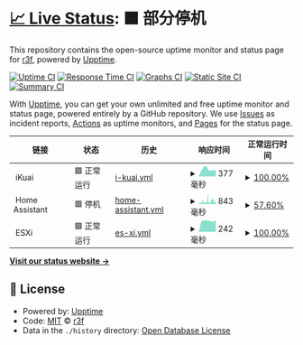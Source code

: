 # [📈 Live Status](https://uptime.r3f.cn): <!--live status--> **🟧 部分停机**

This repository contains the open-source uptime monitor and status page for [r3f](https://uptime.r3f.cn), powered by [Upptime](https://github.com/upptime/upptime).

[![Uptime CI](https://github.com/r3f/upptime/workflows/Uptime%20CI/badge.svg)](https://github.com/r3f/upptime/actions?query=workflow%3A%22Uptime+CI%22)
[![Response Time CI](https://github.com/r3f/upptime/workflows/Response%20Time%20CI/badge.svg)](https://github.com/r3f/upptime/actions?query=workflow%3A%22Response+Time+CI%22)
[![Graphs CI](https://github.com/r3f/upptime/workflows/Graphs%20CI/badge.svg)](https://github.com/r3f/upptime/actions?query=workflow%3A%22Graphs+CI%22)
[![Static Site CI](https://github.com/r3f/upptime/workflows/Static%20Site%20CI/badge.svg)](https://github.com/r3f/upptime/actions?query=workflow%3A%22Static+Site+CI%22)
[![Summary CI](https://github.com/r3f/upptime/workflows/Summary%20CI/badge.svg)](https://github.com/r3f/upptime/actions?query=workflow%3A%22Summary+CI%22)

With [Upptime](https://upptime.js.org), you can get your own unlimited and free uptime monitor and status page, powered entirely by a GitHub repository. We use [Issues](https://github.com/r3f/upptime/issues) as incident reports, [Actions](https://github.com/r3f/upptime/actions) as uptime monitors, and [Pages](https://uptime.r3f.cn) for the status page.

<!--start: status pages-->
<!-- This summary is generated by Upptime (https://github.com/upptime/upptime) -->
<!-- Do not edit this manually, your changes will be overwritten -->
<!-- prettier-ignore -->
| 链接 | 状态 | 历史 | 响应时间 | 正常运行时间 |
| --- | ------ | ------- | ------------- | ------ |
| <img alt="" src="https://favicons.githubusercontent.com/null" height="13"> iKuai | 🟩 正常运行 | [i-kuai.yml](https://github.com/r3f/upptime/commits/HEAD/history/i-kuai.yml) | <details><summary><img alt="响应时间图像" src="./graphs/i-kuai/response-time-week.png" height="20"> 377毫秒</summary><br><a href="https://uptime.r3f.cn/history/i-kuai"><img alt="响应时间 346" src="https://img.shields.io/endpoint?url=https%3A%2F%2Fraw.githubusercontent.com%2Fr3f%2Fupptime%2FHEAD%2Fapi%2Fi-kuai%2Fresponse-time.json"></a><br><a href="https://uptime.r3f.cn/history/i-kuai"><img alt="24 小时响应时间 346" src="https://img.shields.io/endpoint?url=https%3A%2F%2Fraw.githubusercontent.com%2Fr3f%2Fupptime%2FHEAD%2Fapi%2Fi-kuai%2Fresponse-time-day.json"></a><br><a href="https://uptime.r3f.cn/history/i-kuai"><img alt="7 天正常运行时间 377" src="https://img.shields.io/endpoint?url=https%3A%2F%2Fraw.githubusercontent.com%2Fr3f%2Fupptime%2FHEAD%2Fapi%2Fi-kuai%2Fresponse-time-week.json"></a><br><a href="https://uptime.r3f.cn/history/i-kuai"><img alt="30天的正常运行时间 346" src="https://img.shields.io/endpoint?url=https%3A%2F%2Fraw.githubusercontent.com%2Fr3f%2Fupptime%2FHEAD%2Fapi%2Fi-kuai%2Fresponse-time-month.json"></a><br><a href="https://uptime.r3f.cn/history/i-kuai"><img alt="1年的正常运行时间 346" src="https://img.shields.io/endpoint?url=https%3A%2F%2Fraw.githubusercontent.com%2Fr3f%2Fupptime%2FHEAD%2Fapi%2Fi-kuai%2Fresponse-time-year.json"></a></details> | <details><summary><a href="https://uptime.r3f.cn/history/i-kuai">100.00%</a></summary><a href="https://uptime.r3f.cn/history/i-kuai"><img alt="正常运行时间 100.00%" src="https://img.shields.io/endpoint?url=https%3A%2F%2Fraw.githubusercontent.com%2Fr3f%2Fupptime%2FHEAD%2Fapi%2Fi-kuai%2Fuptime.json"></a><br><a href="https://uptime.r3f.cn/history/i-kuai"><img alt="24 小时正常运行时间 100.00%" src="https://img.shields.io/endpoint?url=https%3A%2F%2Fraw.githubusercontent.com%2Fr3f%2Fupptime%2FHEAD%2Fapi%2Fi-kuai%2Fuptime-day.json"></a><br><a href="https://uptime.r3f.cn/history/i-kuai"><img alt="7 天正常运行时间 100.00%" src="https://img.shields.io/endpoint?url=https%3A%2F%2Fraw.githubusercontent.com%2Fr3f%2Fupptime%2FHEAD%2Fapi%2Fi-kuai%2Fuptime-week.json"></a><br><a href="https://uptime.r3f.cn/history/i-kuai"><img alt="30天的正常运行时间 100.00%" src="https://img.shields.io/endpoint?url=https%3A%2F%2Fraw.githubusercontent.com%2Fr3f%2Fupptime%2FHEAD%2Fapi%2Fi-kuai%2Fuptime-month.json"></a><br><a href="https://uptime.r3f.cn/history/i-kuai"><img alt="1年的正常运行时间 100.00%" src="https://img.shields.io/endpoint?url=https%3A%2F%2Fraw.githubusercontent.com%2Fr3f%2Fupptime%2FHEAD%2Fapi%2Fi-kuai%2Fuptime-year.json"></a></details>
| <img alt="" src="https://favicons.githubusercontent.com/null" height="13"> Home Assistant | 🟥 停机 | [home-assistant.yml](https://github.com/r3f/upptime/commits/HEAD/history/home-assistant.yml) | <details><summary><img alt="响应时间图像" src="./graphs/home-assistant/response-time-week.png" height="20"> 843毫秒</summary><br><a href="https://uptime.r3f.cn/history/home-assistant"><img alt="响应时间 672" src="https://img.shields.io/endpoint?url=https%3A%2F%2Fraw.githubusercontent.com%2Fr3f%2Fupptime%2FHEAD%2Fapi%2Fhome-assistant%2Fresponse-time.json"></a><br><a href="https://uptime.r3f.cn/history/home-assistant"><img alt="24 小时响应时间 709" src="https://img.shields.io/endpoint?url=https%3A%2F%2Fraw.githubusercontent.com%2Fr3f%2Fupptime%2FHEAD%2Fapi%2Fhome-assistant%2Fresponse-time-day.json"></a><br><a href="https://uptime.r3f.cn/history/home-assistant"><img alt="7 天正常运行时间 843" src="https://img.shields.io/endpoint?url=https%3A%2F%2Fraw.githubusercontent.com%2Fr3f%2Fupptime%2FHEAD%2Fapi%2Fhome-assistant%2Fresponse-time-week.json"></a><br><a href="https://uptime.r3f.cn/history/home-assistant"><img alt="30天的正常运行时间 672" src="https://img.shields.io/endpoint?url=https%3A%2F%2Fraw.githubusercontent.com%2Fr3f%2Fupptime%2FHEAD%2Fapi%2Fhome-assistant%2Fresponse-time-month.json"></a><br><a href="https://uptime.r3f.cn/history/home-assistant"><img alt="1年的正常运行时间 672" src="https://img.shields.io/endpoint?url=https%3A%2F%2Fraw.githubusercontent.com%2Fr3f%2Fupptime%2FHEAD%2Fapi%2Fhome-assistant%2Fresponse-time-year.json"></a></details> | <details><summary><a href="https://uptime.r3f.cn/history/home-assistant">57.60%</a></summary><a href="https://uptime.r3f.cn/history/home-assistant"><img alt="正常运行时间 88.69%" src="https://img.shields.io/endpoint?url=https%3A%2F%2Fraw.githubusercontent.com%2Fr3f%2Fupptime%2FHEAD%2Fapi%2Fhome-assistant%2Fuptime.json"></a><br><a href="https://uptime.r3f.cn/history/home-assistant"><img alt="24 小时正常运行时间 50.08%" src="https://img.shields.io/endpoint?url=https%3A%2F%2Fraw.githubusercontent.com%2Fr3f%2Fupptime%2FHEAD%2Fapi%2Fhome-assistant%2Fuptime-day.json"></a><br><a href="https://uptime.r3f.cn/history/home-assistant"><img alt="7 天正常运行时间 57.60%" src="https://img.shields.io/endpoint?url=https%3A%2F%2Fraw.githubusercontent.com%2Fr3f%2Fupptime%2FHEAD%2Fapi%2Fhome-assistant%2Fuptime-week.json"></a><br><a href="https://uptime.r3f.cn/history/home-assistant"><img alt="30天的正常运行时间 88.69%" src="https://img.shields.io/endpoint?url=https%3A%2F%2Fraw.githubusercontent.com%2Fr3f%2Fupptime%2FHEAD%2Fapi%2Fhome-assistant%2Fuptime-month.json"></a><br><a href="https://uptime.r3f.cn/history/home-assistant"><img alt="1年的正常运行时间 88.69%" src="https://img.shields.io/endpoint?url=https%3A%2F%2Fraw.githubusercontent.com%2Fr3f%2Fupptime%2FHEAD%2Fapi%2Fhome-assistant%2Fuptime-year.json"></a></details>
| <img alt="" src="https://favicons.githubusercontent.com/null" height="13"> ESXi | 🟩 正常运行 | [es-xi.yml](https://github.com/r3f/upptime/commits/HEAD/history/es-xi.yml) | <details><summary><img alt="响应时间图像" src="./graphs/es-xi/response-time-week.png" height="20"> 242毫秒</summary><br><a href="https://uptime.r3f.cn/history/es-xi"><img alt="响应时间 239" src="https://img.shields.io/endpoint?url=https%3A%2F%2Fraw.githubusercontent.com%2Fr3f%2Fupptime%2FHEAD%2Fapi%2Fes-xi%2Fresponse-time.json"></a><br><a href="https://uptime.r3f.cn/history/es-xi"><img alt="24 小时响应时间 247" src="https://img.shields.io/endpoint?url=https%3A%2F%2Fraw.githubusercontent.com%2Fr3f%2Fupptime%2FHEAD%2Fapi%2Fes-xi%2Fresponse-time-day.json"></a><br><a href="https://uptime.r3f.cn/history/es-xi"><img alt="7 天正常运行时间 242" src="https://img.shields.io/endpoint?url=https%3A%2F%2Fraw.githubusercontent.com%2Fr3f%2Fupptime%2FHEAD%2Fapi%2Fes-xi%2Fresponse-time-week.json"></a><br><a href="https://uptime.r3f.cn/history/es-xi"><img alt="30天的正常运行时间 239" src="https://img.shields.io/endpoint?url=https%3A%2F%2Fraw.githubusercontent.com%2Fr3f%2Fupptime%2FHEAD%2Fapi%2Fes-xi%2Fresponse-time-month.json"></a><br><a href="https://uptime.r3f.cn/history/es-xi"><img alt="1年的正常运行时间 239" src="https://img.shields.io/endpoint?url=https%3A%2F%2Fraw.githubusercontent.com%2Fr3f%2Fupptime%2FHEAD%2Fapi%2Fes-xi%2Fresponse-time-year.json"></a></details> | <details><summary><a href="https://uptime.r3f.cn/history/es-xi">100.00%</a></summary><a href="https://uptime.r3f.cn/history/es-xi"><img alt="正常运行时间 100.00%" src="https://img.shields.io/endpoint?url=https%3A%2F%2Fraw.githubusercontent.com%2Fr3f%2Fupptime%2FHEAD%2Fapi%2Fes-xi%2Fuptime.json"></a><br><a href="https://uptime.r3f.cn/history/es-xi"><img alt="24 小时正常运行时间 100.00%" src="https://img.shields.io/endpoint?url=https%3A%2F%2Fraw.githubusercontent.com%2Fr3f%2Fupptime%2FHEAD%2Fapi%2Fes-xi%2Fuptime-day.json"></a><br><a href="https://uptime.r3f.cn/history/es-xi"><img alt="7 天正常运行时间 100.00%" src="https://img.shields.io/endpoint?url=https%3A%2F%2Fraw.githubusercontent.com%2Fr3f%2Fupptime%2FHEAD%2Fapi%2Fes-xi%2Fuptime-week.json"></a><br><a href="https://uptime.r3f.cn/history/es-xi"><img alt="30天的正常运行时间 100.00%" src="https://img.shields.io/endpoint?url=https%3A%2F%2Fraw.githubusercontent.com%2Fr3f%2Fupptime%2FHEAD%2Fapi%2Fes-xi%2Fuptime-month.json"></a><br><a href="https://uptime.r3f.cn/history/es-xi"><img alt="1年的正常运行时间 100.00%" src="https://img.shields.io/endpoint?url=https%3A%2F%2Fraw.githubusercontent.com%2Fr3f%2Fupptime%2FHEAD%2Fapi%2Fes-xi%2Fuptime-year.json"></a></details>

<!--end: status pages-->

[**Visit our status website →**](https://uptime.r3f.cn)

## 📄 License

- Powered by: [Upptime](https://github.com/upptime/upptime)
- Code: [MIT](./LICENSE) © [r3f](https://uptime.r3f.cn)
- Data in the `./history` directory: [Open Database License](https://opendatacommons.org/licenses/odbl/1-0/)
